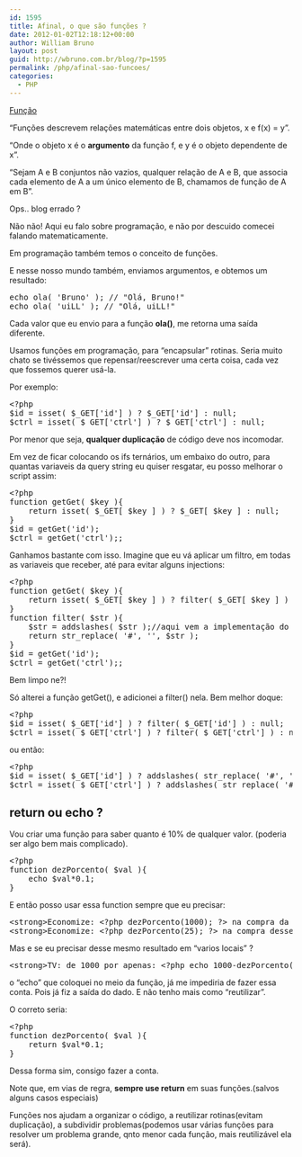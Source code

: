 ```yaml
---
id: 1595
title: Afinal, o que são funções ?
date: 2012-01-02T12:18:12+00:00
author: William Bruno
layout: post
guid: http://wbruno.com.br/blog/?p=1595
permalink: /php/afinal-sao-funcoes/
categories:
  - PHP
---
```

[Função](http://pt.wikipedia.org/wiki/Fun%C3%A7%C3%A3o)
  
&#8220;Funções descrevem relações matemáticas entre dois objetos, x e f(x) = y&#8221;.
  
&#8220;Onde o objeto x é o **argumento** da função f, e y é o objeto dependente de x&#8221;.

&#8220;Sejam A e B conjuntos não vazios, qualquer relação de A e B, que associa cada elemento de A a um único elemento de B, chamamos de função de A em B&#8221;.

Ops.. blog errado ?
  
<!--more-->


  
Não não! Aqui eu falo sobre programação, e não por descuido comecei falando matematicamente.
  
Em programação também temos o conceito de funções.

E nesse nosso mundo também, enviamos argumentos, e obtemos um resultado:

<pre name="code" class="php">echo ola( 'Bruno' ); // "Olá, Bruno!"
echo ola( 'uiLL' ); // "Olá, uiLL!"</pre>

Cada valor que eu envio para a função **ola()**, me retorna uma saída diferente.

Usamos funções em programação, para &#8220;encapsular&#8221; rotinas. Seria muito chato se tivéssemos que repensar/reescrever uma certa coisa, cada vez que fossemos querer usá-la.

Por exemplo:

<pre name="code" class="php">&lt;?php
$id = isset( $_GET['id'] ) ? $_GET['id'] : null;
$ctrl = isset( $_GET['ctrl'] ) ? $_GET['ctrl'] : null;
</pre>

Por menor que seja, **qualquer duplicação** de código deve nos incomodar.
  
Em vez de ficar colocando os ifs ternários, um embaixo do outro, para quantas variaveis da query string eu quiser resgatar, eu posso melhorar o script assim:

<pre name="code" class="php">&lt;?php
function getGet( $key ){
    return isset( $_GET[ $key ] ) ? $_GET[ $key ] : null;
}
$id = getGet('id');
$ctrl = getGet('ctrl');;
</pre>

Ganhamos bastante com isso. Imagine que eu vá aplicar um filtro, em todas as variaveis que receber, até para evitar alguns injections:

<pre name="code" class="php">&lt;?php
function getGet( $key ){
    return isset( $_GET[ $key ] ) ? filter( $_GET[ $key ] ) : null;
}
function filter( $str ){
    $str = addslashes( $str );//aqui vem a implementação do filtro
    return str_replace( '#', '', $str );
}
$id = getGet('id');
$ctrl = getGet('ctrl');;
</pre>

Bem limpo ne?!
  
Só alterei a função getGet(), e adicionei a filter() nela. Bem melhor doque:

<pre name="code" class="php">&lt;?php
$id = isset( $_GET['id'] ) ? filter( $_GET['id'] ) : null;
$ctrl = isset( $_GET['ctrl'] ) ? filter( $_GET['ctrl'] ) : null;
</pre>

ou então:

<pre name="code" class="php">&lt;?php
$id = isset( $_GET['id'] ) ? addslashes( str_replace( '#', '', $_GET['id'] ) ) : null;
$ctrl = isset( $_GET['ctrl'] ) ? addslashes( str_replace( '#', '', $_GET['ctrl'] ) ) : null;
</pre>

## return ou echo ?

Vou criar uma função para saber quanto é 10% de qualquer valor. (poderia ser algo bem mais complicado).

<pre name="code" class="php">&lt;?php
function dezPorcento( $val ){
    echo $val*0.1;
}</pre>

E então posso usar essa function sempre que eu precisar:

<pre name="code" class="html">&lt;strong>Economize: &lt;?php dezPorcento(1000); ?> na compra da TV&lt;/strong>
&lt;strong>Economize: &lt;?php dezPorcento(25); ?> na compra desse pen drive&lt;/strong>
</pre>

Mas e se eu precisar desse mesmo resultado em &#8220;varios locais&#8221; ?

<pre name="code" class="html">&lt;strong>TV: de 1000 por apenas: &lt;?php echo 1000-dezPorcento(1000); ?>&lt;/strong>
</pre>

o &#8220;echo&#8221; que coloquei no meio da função, já me impediria de fazer essa conta. Pois já fiz a saída do dado. E não tenho mais como &#8220;reutilizar&#8221;.

O correto seria:

<pre name="code" class="php">&lt;?php
function dezPorcento( $val ){
    return $val*0.1;
}</pre>

Dessa forma sim, consigo fazer a conta.
  
Note que, em vias de regra, **sempre use return** em suas funções.(salvos alguns casos especiais)

Funções nos ajudam a organizar o código, a reutilizar rotinas(evitam duplicação), a subdividir problemas(podemos usar várias funções para resolver um problema grande, qnto menor cada função, mais reutilizável ela será).